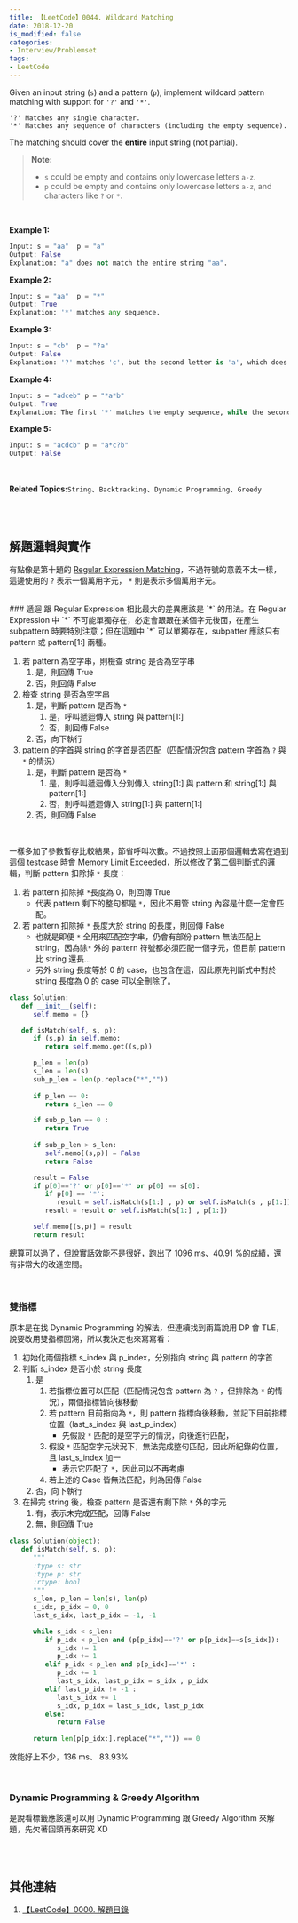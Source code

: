 ```yaml
---
title: 【LeetCode】0044. Wildcard Matching
date: 2018-12-20
is_modified: false
categories:
- Interview/Problemset
tags:
- LeetCode
--- 
```


Given an input string (`s`) and a pattern (`p`), implement wildcard pattern matching with support for  `'?'`  and  `'*'`.
```
'?' Matches any single character.
'*' Matches any sequence of characters (including the empty sequence).
```
The matching should cover the  **entire**  input string (not partial).
<!--more-->
> **Note:**
> -   `s` could be empty and contains only lowercase letters  `a-z`.
> -   `p`  could be empty and contains only lowercase letters  `a-z`, and characters like  `?` or `*`.

<br>

**Example 1:**
```python
Input: s = "aa"  p = "a"
Output: False
Explanation: "a" does not match the entire string "aa".
```

**Example 2:**
```python
Input: s = "aa"  p = "*"
Output: True
Explanation: '*' matches any sequence.
```

**Example 3:**
```python
Input: s = "cb"  p = "?a"
Output: False
Explanation: '?' matches 'c', but the second letter is 'a', which does not match 'b'.
```

**Example 4:**
```python
Input: s = "adceb" p = "*a*b"
Output: True
Explanation: The first '*' matches the empty sequence, while the second '*' matches the substring "dce".
```

**Example 5:**
```python
Input: s = "acdcb" p = "a*c?b"
Output: False
```

<br>

**Related Topics:**`String`、`Backtracking`、`Dynamic Programming`、`Greedy`

<br><br>

## 解題邏輯與實作
有點像是第十題的 [Regular Expression Matching](/LeetCode-0010-Regular-Expression-Matching/)，不過符號的意義不太一樣，這邊使用的 `?` 表示一個萬用字元， `*` 則是表示多個萬用字元。


<br>
### 遞迴
跟 Regular Expression 相比最大的差異應該是 `*` 的用法。在 Regular Expression 中 `*` 不可能單獨存在，必定會跟跟在某個字元後面，在產生 subpattern 時要特別注意；但在這題中 `*` 可以單獨存在，subpatter 應該只有 pattern 或 pattern[1:] 兩種。

1. 若 pattern 為空字串，則檢查 string 是否為空字串
	1.  是，則回傳 True
	2.  否，則回傳 False
2. 檢查 string 是否為空字串
    1.  是，判斷 pattern 是否為 `*`
		  1. 是，呼叫遞迴傳入 string 與 pattern[1:] 
		  2. 否，則回傳 False
    2.  否，向下執行 
3. pattern 的字首與 string 的字首是否匹配（匹配情況包含 pattern 字首為 `?` 與 `*` 的情況）
	1.  是，判斷 pattern 是否為 `*`
		 1. 是，則呼叫遞迴傳入分別傳入 string[1:] 與 pattern 和 string[1:] 與 pattern[1:] 
		 2. 否，則呼叫遞迴傳入 string[1:] 與 pattern[1:] 
	2.  否，則回傳 False

<br>

一樣多加了參數暫存比較結果，節省呼叫次數。不過按照上面那個邏輯去寫在遇到這個 [testcase](https://leetco%20de.com/submissions/detail/195948838/testcase/) 時會 Memory Limit Exceeded，所以修改了第二個判斷式的邏輯，判斷 pattern 扣除掉 `*` 長度：
1. 若 pattern 扣除掉 `*`長度為 0，則回傳 True
	- 代表 pattern 剩下的整句都是 `*`，因此不用管 string 內容是什麼一定會匹配。
2. 若 pattern 扣除掉 `*` 長度大於 string 的長度，則回傳 False
	-  也就是即便 `*` 全用來匹配空字串，仍會有部份 pattern 無法匹配上 string，因為除`*` 外的 pattern 符號都必須匹配一個字元，但目前 pattern 比 string 還長...
	- 另外 string 長度等於 0 的 case，也包含在這，因此原先判斷式中對於 string 長度為 0 的 case 可以全刪除了。


```python
class Solution:
   def __init__(self):
      self.memo = {}

   def isMatch(self, s, p):
      if (s,p) in self.memo:
         return self.memo.get((s,p))

      p_len = len(p)
      s_len = len(s)
      sub_p_len = len(p.replace("*",""))
       
      if p_len == 0:
         return s_len == 0

      if sub_p_len == 0 :
         return True
   
      if sub_p_len > s_len:
         self.memo[(s,p)] = False
         return False

      result = False
      if p[0]=='?' or p[0]=='*' or p[0] == s[0]:
         if p[0] == '*':      
            result = self.isMatch(s[1:] , p) or self.isMatch(s , p[1:])
         result = result or self.isMatch(s[1:] , p[1:]) 

      self.memo[(s,p)] = result
      return result
```
總算可以過了，但說實話效能不是很好，跑出了 1096 ms、40.91 %的成績，還有非常大的改進空間。

<br>

### 雙指標

原本是在找 Dynamic Programming 的解法，但連續找到兩篇說用 DP 會 TLE，說要改用雙指標回溯，所以我決定也來寫寫看：
1. 初始化兩個指標 s_index 與 p_index，分別指向 string 與 pattern 的字首
2. 判斷 s_index 是否小於 string 長度
	1. 是
		1. 若指標位置可以匹配（匹配情況包含 pattern 為 `?` ，但排除為 `*` 的情況），兩個指標皆向後移動
		2. 若 pattern 目前指向為 `*`，則 pattern 指標向後移動，並記下目前指標位置（last_s_index 與 last_p_index）
			- 先假設 `*` 匹配的是空字元的情況，向後進行匹配，
		3.  假設 `*` 匹配空字元狀況下，無法完成整句匹配，因此所紀錄的位置，且 last_s_index 加一
			- 表示它匹配了 `*`，因此可以不再考慮
		4.  若上述的 Case 皆無法匹配，則為回傳 False
	2. 否，向下執行
3.  在掃完 string 後，檢查 pattern 是否還有剩下除 `*` 外的字元
	1. 有，表示未完成匹配，回傳 False
	2. 無，則回傳 True

```python
class Solution(object):
   def isMatch(self, s, p):
      """
      :type s: str
      :type p: str
      :rtype: bool
      """
      s_len, p_len = len(s), len(p)
      s_idx, p_idx = 0, 0
      last_s_idx, last_p_idx = -1, -1

      while s_idx < s_len:
         if p_idx < p_len and (p[p_idx]=='?' or p[p_idx]==s[s_idx]):
            s_idx += 1
            p_idx += 1
         elif p_idx < p_len and p[p_idx]=='*' :
            p_idx += 1
            last_s_idx, last_p_idx = s_idx , p_idx 
         elif last_p_idx != -1 :
            last_s_idx += 1
            s_idx, p_idx = last_s_idx, last_p_idx
         else:
            return False
      
      return len(p[p_idx:].replace("*","")) == 0
```

效能好上不少，136 ms、 83.93% 

<br>

### Dynamic Programming & Greedy Algorithm
是說看標籤應該還可以用 Dynamic Programming 跟 Greedy Algorithm 來解題，先欠著回頭再來研究 XD

<br><br>

## 其他連結
1. [【LeetCode】0000. 解題目錄](/LeetCode-0000-Contents/)